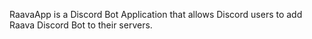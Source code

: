 RaavaApp is a Discord Bot Application that allows Discord users to add Raava Discord Bot to their servers.
